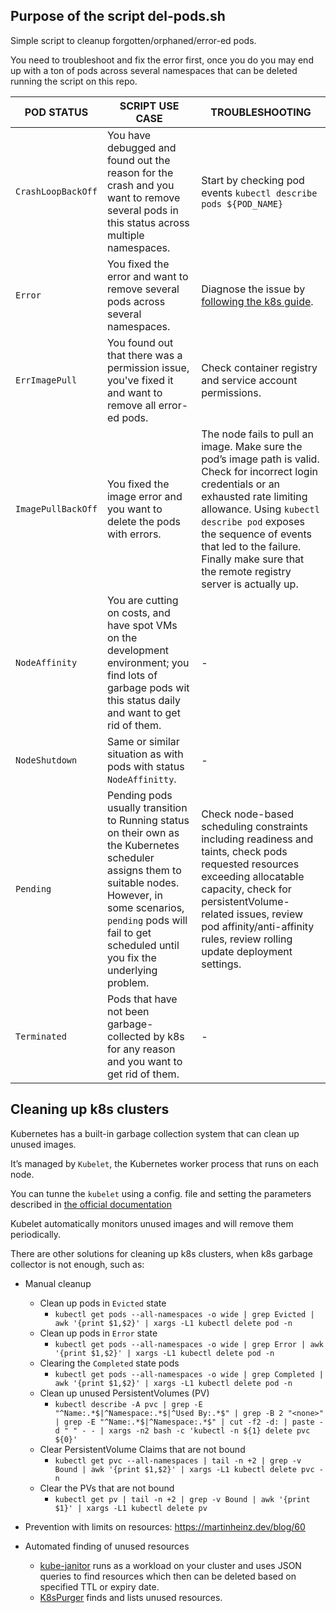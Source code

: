 
## Purpose of the script del-pods.sh
Simple script to cleanup forgotten/orphaned/error-ed pods.

You need to troubleshoot and fix the error first, once you do you may end up with a ton of pods across several namespaces that can be deleted running the script on this repo.

|POD STATUS| SCRIPT USE CASE|TROUBLESHOOTING|
|--|--|--|
|`CrashLoopBackOff`| You have debugged and found out the reason for the crash and you want to remove several pods in this status across multiple namespaces. | Start by checking pod events `kubectl describe pods ${POD_NAME}`|
|`Error` | You fixed the error and want to remove several pods across several namespaces. | Diagnose the issue by [following the k8s guide](https://kubernetes.io/docs/tasks/debug/debug-application/debug-pods/#diagnosing-the-problem).|
|`ErrImagePull` | You found out that there was a permission issue, you've fixed it and want to remove all error-ed pods.|Check container registry and service account permissions.|
|`ImagePullBackOff`|You fixed the image error and you want to delete the pods with errors.|The node fails to pull an image. Make sure the pod’s image path is valid. Check for incorrect login credentials or an exhausted rate limiting allowance. Using `kubectl describe pod` exposes the sequence of events that led to the failure. Finally make sure that the remote registry server is actually up.|
|`NodeAffinity`| You are cutting on costs, and have spot VMs on the development environment; you find lots of garbage pods wit this status daily and want to get rid of them.|-|
|`NodeShutdown`| Same or similar situation as with pods with status `NodeAffinitty`.|-|
|`Pending`| Pending pods usually transition to Running status on their own as the Kubernetes scheduler assigns them to suitable nodes. However, in some scenarios, `pending` pods will fail to get scheduled until you fix the underlying problem. | Check node-based scheduling constraints including readiness and taints, check pods requested resources exceeding allocatable capacity, check for persistentVolume-related issues, review pod affinity/anti-affinity rules, review rolling update deployment settings.|
|`Terminated`| Pods that have not been garbage-collected by k8s for any reason and you want to get rid of them.|-|


## Cleaning up k8s clusters
Kubernetes has a built-in garbage collection system that can clean up unused images. 


It’s managed by `Kubelet`, the Kubernetes worker process that runs on each node.


You can tunne the `kubelet` using a config. file and setting the parameters described in [the official documentation](https://kubernetes.io/docs/concepts/architecture/garbage-collection/#containers-images)

Kubelet automatically monitors unused images and will remove them periodically. 

There are other solutions for cleaning up k8s clusters, when k8s garbage collector is not enough, such as:
- Manual cleanup
  - Clean up pods in `Evicted` state
    - `kubectl get pods --all-namespaces -o wide | grep Evicted | awk '{print $1,$2}' | xargs -L1 kubectl delete pod -n`
  - Clean up pods in `Error` state
    - `kubectl get pods --all-namespaces -o wide | grep Error | awk '{print $1,$2}' | xargs -L1 kubectl delete pod -n`
  - Clearing the `Completed` state pods
    - `kubectl get pods --all-namespaces -o wide | grep Completed | awk '{print $1,$2}' | xargs -L1 kubectl delete pod -n`
  - Clean up unused PersistentVolumes (PV)
    - `kubectl describe -A pvc | grep -E "^Name:.*$|^Namespace:.*$|^Used By:.*$" | grep -B 2 "<none>" | grep -E "^Name:.*$|^Namespace:.*$" | cut -f2 -d: | paste -d " " - - | xargs -n2 bash -c 'kubectl -n ${1} delete pvc ${0}'`
  - Clear PersistentVolume Claims that are not bound
    - `kubectl get pvc --all-namespaces | tail -n +2 | grep -v Bound | awk '{print $1,$2}' | xargs -L1 kubectl delete pvc -n`
  - Clear the PVs that are not bound
    - `kubectl get pv | tail -n +2 | grep -v Bound | awk '{print $1}' | xargs -L1 kubectl delete pv`

- Prevention with limits on resources: https://martinheinz.dev/blog/60
- Automated finding of unused resources
  - [kube-janitor](https://codeberg.org/hjacobs/kube-janitor)  runs as a workload on your cluster and uses JSON queries to find resources which then can be deleted based on specified TTL or expiry date.
  - [K8sPurger](https://github.com/yogeshkk/k8spurger) finds and lists unused resources.
